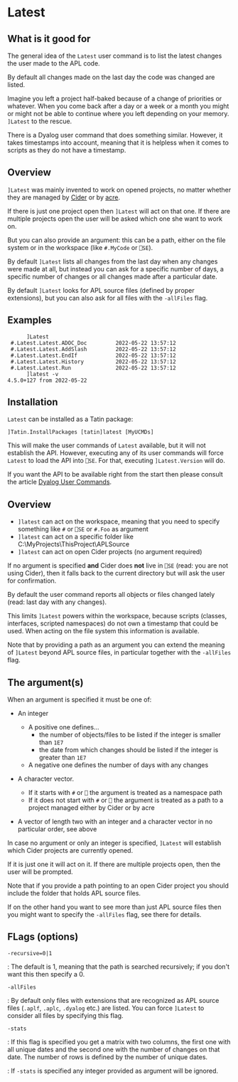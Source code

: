 # Latest

## What is it good for

The general idea of the `Latest` user command is to list the latest changes the user made to the APL code.

By default all changes made on the last day the code was changed are listed.

Imagine you left a project half-baked because of a change of priorities or whatever. When you come back after a day or a week or a month you might or might not be able to continue where you left depending on your memory. `]Latest` to the rescue.

There is a Dyalog user command that does something similar. However, it takes timestamps into account, meaning that it is helpless when it comes to scripts as they do not have a timestamp.


## Overview

`]Latest` was mainly invented to work on opened projects, no matter whether they are managed by [Cider](https://github.com/aplteam/Cider) or by [acre](https://github.com/the-carlisle-group/Acre-Desktop).

If there is just one project open then `]Latest` will act on that one. If there are multiple projects open the user will be asked which one she want to work on.

But you can also provide an argument: this can be a path, either on the file system or in the workspace (like `#.MyCode` or `⎕SE`).

By default `]Latest` lists all changes from the last day when any changes were made at all, but instead you can ask for a specific number of days, a specific number of changes or all changes made after a particular date.

By default `]Latest` looks for APL source files (defined by proper extensions), but you can also ask for all files with the `-allFiles` flag.

## Examples

```
      ]Latest
 #.Latest.Latest.ADOC_Doc         2022-05-22 13:57:12 
 #.Latest.Latest.AddSlash         2022-05-22 13:57:12 
 #.Latest.Latest.EndIf            2022-05-22 13:57:12 
 #.Latest.Latest.History          2022-05-22 13:57:12 
 #.Latest.Latest.Run              2022-05-22 13:57:12 
      ]latest -v
4.5.0+127 from 2022-05-22
```

## Installation

`Latest` can be installed as a Tatin package:

```
]Tatin.InstallPackages [tatin]latest [MyUCMDs]
```

This will make the user commands of `Latest` available, but it will not establish the API. However, executing any of its user commands will force `Latest` to load the API into `⎕SE`. For that, executing `]Latest.Version` will do.

If you want the API to be available right from the start then please consult the article [Dyalog User Commands](https://aplwiki.com/wiki/Dyalog_User_Commands "Link to the APL wiki").


## Overview

* `]latest` can act on the workspace, meaning that you need to specify something like `#` or `⎕SE` or `#.Foo` as argument
* `]latest` can act on a specific folder like C:\MyProjects\ThisProject\APLSource
* `]latest` can act on open Cider projects (no argument required)

If no argument is specified **and** Cider does **not** live in `⎕SE` (read: you are not using Cider), then it falls back to the current directory but will ask the user for confirmation.

By default the user command reports all objects or files changed lately (read: last day with any changes).

This limits `]Latest` powers within the workspace, because scripts (classes, interfaces, scripted namespaces) do not own a timestamp that could be used. When acting on the file system this information is available.

Note that by providing a path as an argument you can extend the meaning of `]Latest` beyond APL source files, in particular together with the `-allFiles` flag.

## The argument(s)

When an argument is specified it must be one of:

* An integer
  * A positive one defines...
    * the number of objects/files to be listed if the integer is smaller than `1E7` 
    * the date from which changes should be listed if the integer is greater than `1E7` 
  * A negative one defines the number of days with any changes

* A character vector. 
  * If it starts with `#` or `⎕` the argument is treated as a namespace path
  * If it does not start with `#` or `⎕` the argument is treated as a path to a project managed either by Cider or by acre
* A vector of length two with an integer and a character vector in no particular order, see above

In case no argument or only an integer is specified, `]Latest` will establish which Cider projects are currently opened.

If it is just one it will act on it. If there are multiple projects open, then the user will be prompted.

Note that if you provide a path pointing to an open Cider  project you should include the folder that holds APL source files. 

If on the other hand you want to see more than just APL source files then you might want to specify the `-allFiles` flag,
see there for details.

## FLags (options)

`-recursive=0|1`

: The default is 1, meaning that the path is searched recursively;
  if you don't want this then specify a 0.
       
`-allFiles`

: By default only files with extensions that are recognized as APL source files (`.aplf`, `.aplc`, `.dyalog` etc.) are
  listed. You can force `]Latest` to consider all files by specifying this flag.

`-stats`

: If this flag is specified you get a matrix with two columns, the first
  one with all unique dates and the second one with the number of changes
  on that date. The number of rows is defined by the number of unique dates.

: If `-stats` is specified any integer provided as argument will be ignored.
